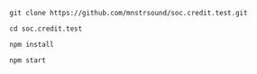 ```{r, engine='bash', count_lines}
git clone https://github.com/mnstrsound/soc.credit.test.git
```

```{r, engine='bash', count_lines}
cd soc.credit.test
```

```{r, engine='bash', count_lines}
npm install
```

```{r, engine='bash', count_lines}
npm start
```

